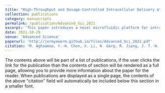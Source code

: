 ```yaml
---
title: "High-Throughput and Dosage-Controlled Intracellular Delivery of Large Cargos by an Acoustic-Electric Micro-Vortices Platform"
collection: publications
category: manuscripts
permalink: /publication/Advanced_Sci_2021
excerpt: 'This paper introduces a novel microfluidic platform for intracellular delivery.'
date: 2021-10-29
venue: 'Advanced Science'
paperurl: 'http://jermyeworm.github.io/files/Advanced_Sci_2021.pdf'
citation: 'M. Aghaamoo, Y.-H. Chen, X. Li, N. Garg, R. Jiang, J. T.-H. Yun, A. P. Lee, High-Throughput and Dosage-Controlled Intracellular Delivery of Large Cargos by an Acoustic-Electric Micro-Vortices Platform. <i>Adv. Sci</i>. 2022, 9, 2102021. https://doi.org/10.1002/advs.202102021'
---
```


The contents above will be part of a list of publications, if the user clicks the link for the publication than the contents of section will be rendered as a full page, allowing you to provide more information about the paper for the reader. When publications are displayed as a single page, the contents of the above "citation" field will automatically be included below this section in a smaller font.
